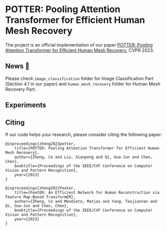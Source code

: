 # POTTER: Pooling Attention Transformer for Efficient Human Mesh Recovery
The project is an official implementation of our paper [POTTER: Pooling Attention Transformer for Efficient Human Mesh Recovery](https://arxiv.org/pdf/2303.13357.pdf), CVPR 2023.

## News :triangular_flag_on_post:
Please check `image_classification` folder for Image Classification Part (Section 4.1 in our paper) and `human_mesh_recovery` folder for Human Mesh Recovery Part.  

## Experiments 


## Citing
If our code helps your research, please consider citing the following paper:

    @inproceedings{zheng2023potter,
        title={POTTER: Pooling Attention Transformer for Efficient Human Mesh Recovery},
        author={Zheng, Ce and Liu, Xianpeng and Qi, Guo-Jun and Chen, Chen},
        booktitle={Proceedings of the IEEE/CVF Conference on Computer Vision and Pattern Recognition},
        year={2023}
    }
    
    @inproceedings{zheng2023feater,
        title={FeatER: An Efficient Network for Human Reconstruction via Feature Map-Based TransformER},
        author={Zheng, Ce and Mendieta, Matias and Yang, Taojiannan and Qi, Guo-Jun and Chen, Chen},
        booktitle={Proceedings of the IEEE/CVF Conference on Computer Vision and Pattern Recognition},
        year={2023}
    }
